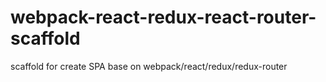 # webpack-react-redux-react-router-scaffold
scaffold for create SPA base on webpack/react/redux/redux-router
